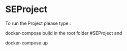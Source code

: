 # SEProject

To run the Project please type :

docker-compose build in the root folder #SEProject and

docker-compose up

